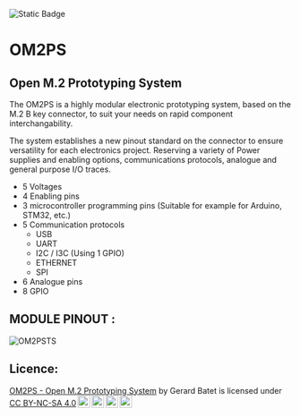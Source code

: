 ![Static Badge](https://img.shields.io/badge/Current_Version-v1.0-green?style=for-the-badge)
# OM2PS
Open M.2 Prototyping System
--

The OM2PS is a highly modular electronic prototyping system, based on the M.2 B key connector, to suit your needs on rapid component interchangability. 

The system establishes a new pinout standard on the connector to ensure versatility for each electronics project. Reserving a variety of Power supplies and enabling options, communications protocols, analogue and general purpose I/O traces.

 - 5 Voltages
 - 4 Enabling pins
 - 3 microcontroller programming pins (Suitable for example for Arduino, STM32, etc.)
 - 5 Communication protocols
   -  USB
   -  UART
   -  I2C / I3C (Using 1 GPIO)
   -  ETHERNET
   -  SPI
 - 6 Analogue pins
 - 8 GPIO

MODULE PINOUT :
--
![OM2PSTS](https://github.com/user-attachments/assets/235d37c3-81cf-474f-8ee5-f5c716d4681e)

Licence:
---------------
<p xmlns:cc="http://creativecommons.org/ns#" xmlns:dct="http://purl.org/dc/terms/"><a property="dct:title" rel="cc:attributionURL" href="https://github.com/b3rax/OM2PS">OM2PS - Open M.2 Prototyping System</a> by <span property="cc:attributionName">Gerard Batet</span> is licensed under <a href="https://creativecommons.org/licenses/by-nc-sa/4.0/?ref=chooser-v1" target="_blank" rel="license noopener noreferrer" style="display:inline-block;">CC BY-NC-SA 4.0<img style="height:22px!important;margin-left:3px;vertical-align:text-bottom;" src="https://mirrors.creativecommons.org/presskit/icons/cc.svg?ref=chooser-v1" alt=""><img style="height:22px!important;margin-left:3px;vertical-align:text-bottom;" src="https://mirrors.creativecommons.org/presskit/icons/by.svg?ref=chooser-v1" alt=""><img style="height:22px!important;margin-left:3px;vertical-align:text-bottom;" src="https://mirrors.creativecommons.org/presskit/icons/nc.svg?ref=chooser-v1" alt=""><img style="height:22px!important;margin-left:3px;vertical-align:text-bottom;" src="https://mirrors.creativecommons.org/presskit/icons/sa.svg?ref=chooser-v1" alt=""></a></p>
